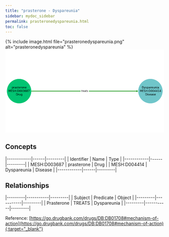 ```yaml
---
title: "prasterone - Dyspareunia"
sidebar: mydoc_sidebar
permalink: prasteronedyspareunia.html
toc: false 
---
```


{% include image.html file="prasteronedyspareunia.png" alt="prasteronedyspareunia" %}![Path Visualization](/images/prasteronedyspareunia.png)

## Concepts

|------------|------|---------|
| Identifier | Name | Type    |
|------------|------|---------|
| MESH:D003687 | prasterone | Drug |
| MESH:D004414 | Dyspareunia | Disease |
|------------|------|---------|

## Relationships

|---------|-----------|---------|
| Subject | Predicate | Object  |
|---------|-----------|---------|
| Prasterone | TREATS | Dyspareunia |
|---------|-----------|---------|

Reference: [https://go.drugbank.com/drugs/DB:DB01708#mechanism-of-action](https://go.drugbank.com/drugs/DB:DB01708#mechanism-of-action){:target="_blank"}